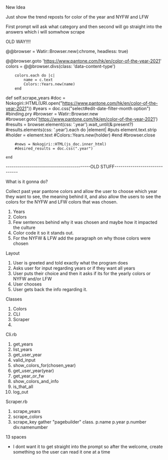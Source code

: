 New Idea

Just show the trend reposts for color of the year and NYFW and LFW

First prompt will ask what category and then second will go straight into the answers
which i will somwhow scrape

OLD WAY!!!!

 @@browser = Watir::Browser.new(:chrome, headless: true)

@@browser.goto 'https://www.pantone.com/hk/en/color-of-the-year-2021'
        colors = @@browser.divs(class: 'data-content-type')

        colors.each do |c|
            name = c.text 
            Colors::Years.new(name)
        end

def self.scrape_years
        #doc = Nokogiri::HTML(URI.open("https://www.pantone.com/hk/en/color-of-the-year-2021"))
        #years = doc.css("select#edit-date-filter-month option")
        #binding.pry
        #browser = Watir::Browser.new
        #browser.goto('https://www.pantone.com/hk/en/color-of-the-year-2021')
        #results = browser.element(css: '.year').wait_until(&:present?)
        #results.elements(css: '.year').each do |element|
            #puts element.text.strip
            #holder = element.text
            #Colors::Years.new(holder)
        #end
        #browser.close


        #news = Nokogiri::HTML(js_doc.inner_html)
        #desired_results = doc.css(".year")
        
    end







------------------------------------------OLD STUFF------------------------------

What is it gonna do?

Collect past year pantone colors and allow the user to choose
which year they want to see, the meaning behind it, and also allow
the users to see the colors for the NYFW and LFW colors that was chosen.

1. Years
2. Colors
3. Few sentences behind why it was chosen and maybe how it impacted the 
culture 
4. Color code it so it stands out.
5. For the NYFW & LFW add the paragraph on why those colors were chosen

Layout 
1. User is greeted and told exactly what the program does
2. Asks user for input regarding years or if they want all years
3. User puts their choice and then it asks if its for the yearly
colors or NYFW and/or LFW
4. User chooses
5. User gets back the info regarding it. 

Classes
1. Colors
2. CLI 
3. Scraper
4. 

Cli.rb
1. get_years
2. list_years
3. get_user_year
4. valid_input
5. show_colors_for(chosen_year)
6. get_user_year(year)
7. get_year_or_fw
8. show_colors_and_info
9. is_that_all
10. log_out

Scraper.rb
1. scrape_years 
2. scrape_colors
3. scrape_key
gather "pagebuilder" class.
p.name
p.year
p.number
div.namenumber

13 spaces

- I dont want it to get straight into the prompt so after the welcome, create something so the user can read it one at a time
